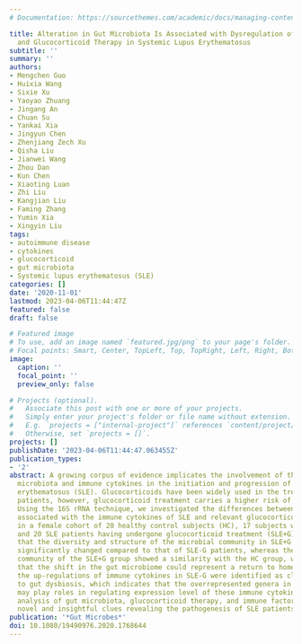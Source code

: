 ```yaml
---
# Documentation: https://sourcethemes.com/academic/docs/managing-content/

title: Alteration in Gut Microbiota Is Associated with Dysregulation of Cytokines
  and Glucocorticoid Therapy in Systemic Lupus Erythematosus
subtitle: ''
summary: ''
authors:
- Mengchen Guo
- Huixia Wang
- Sixie Xu
- Yaoyao Zhuang
- Jingang An
- Chuan Su
- Yankai Xia
- Jingyun Chen
- Zhenjiang Zech Xu
- Qisha Liu
- Jianwei Wang
- Zhou Dan
- Kun Chen
- Xiaoting Luan
- Zhi Liu
- Kangjian Liu
- Faming Zhang
- Yumin Xia
- Xingyin Liu
tags:
- autoimmune disease
- cytokines
- glucocorticoid
- gut microbiota
- Systemic lupus erythematosus (SLE)
categories: []
date: '2020-11-01'
lastmod: 2023-04-06T11:44:47Z
featured: false
draft: false

# Featured image
# To use, add an image named `featured.jpg/png` to your page's folder.
# Focal points: Smart, Center, TopLeft, Top, TopRight, Left, Right, BottomLeft, Bottom, BottomRight.
image:
  caption: ''
  focal_point: ''
  preview_only: false

# Projects (optional).
#   Associate this post with one or more of your projects.
#   Simply enter your project's folder or file name without extension.
#   E.g. `projects = ["internal-project"]` references `content/project/deep-learning/index.md`.
#   Otherwise, set `projects = []`.
projects: []
publishDate: '2023-04-06T11:44:47.063455Z'
publication_types:
- '2'
abstract: A growing corpus of evidence implicates the involvement of the commensal
  microbiota and immune cytokines in the initiation and progression of systemic lupus
  erythematosus (SLE). Glucocorticoids have been widely used in the treatment of SLE
  patients, however, glucocorticoid treatment carries a higher risk of other diseases.
  Using the 16S rRNA technique, we investigated the differences between the gut microbiota
  associated with the immune cytokines of SLE and relevant glucocorticoid treatment
  in a female cohort of 20 healthy control subjects (HC), 17 subjects with SLE (SLE-G),
  and 20 SLE patients having undergone glucocorticoid treatment (SLE+G). We observed
  that the diversity and structure of the microbial community in SLE+G patients were
  significantly changed compared to that of SLE-G patients, whereas the gut microbial
  community of the SLE+G group showed a similarity with the HC group, which implicate
  that the shift in the gut microbiome could represent a return to homeostasis. Furthermore,
  the up-regulations of immune cytokines in SLE-G were identified as closely related
  to gut dysbiosis, which indicates that the overrepresented genera in SLE patients
  may play roles in regulating expression level of these immune cytokines. This associated
  analysis of gut microbiota, glucocorticoid therapy, and immune factors might provide
  novel and insightful clues revealing the pathogenesis of SLE patients.
publication: '*Gut Microbes*'
doi: 10.1080/19490976.2020.1768644
---
```

